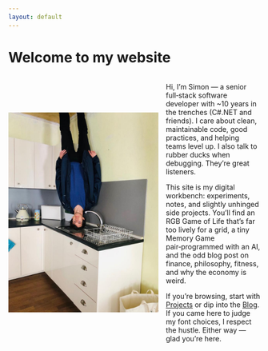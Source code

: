 ```yaml
---
layout: default
---
```


# Welcome to my website
<div style="display: flex; align-items: center;">
  <img src="assets/images/upsidedown.jpg" alt="Picture of me" width="300" style="margin-right: 15px;">
  <div>
    <p>Hi, I’m Simon — a senior full‑stack software developer with ~10 years in the trenches (C#.NET and friends). I care about clean, maintainable code, good practices, and helping teams level up. I also talk to rubber ducks when debugging. They’re great listeners.</p>
    <p>This site is my digital workbench: experiments, notes, and slightly unhinged side projects. You’ll find an RGB Game of Life that’s far too lively for a grid, a tiny Memory Game pair‑programmed with an AI, and the odd blog post on finance, philosophy, fitness, and why the economy is weird.</p>
    <p>If you’re browsing, start with <a href="projects.html">Projects</a> or dip into the <a href="blog.html">Blog</a>. If you came here to judge my font choices, I respect the hustle. Either way — glad you’re here.</p>
    </div>
</div>